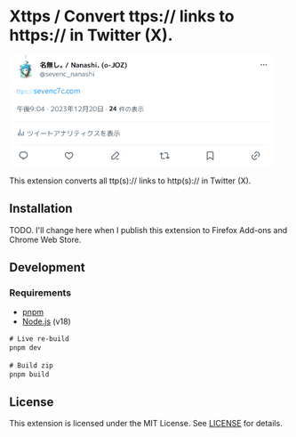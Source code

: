 # Xttps / Convert ttps:// links to https:// in Twitter (X).

![demo](./demo.png)

This extension converts all ttp(s):// links to http(s):// in Twitter (X).

## Installation

TODO. I'll change here when I publish this extension to Firefox Add-ons and Chrome Web Store.

## Development

### Requirements

- [pnpm](https://pnpm.io/)
- [Node.js](https://nodejs.org/) (v18)

```
# Live re-build
pnpm dev

# Build zip
pnpm build
```

## License

This extension is licensed under the MIT License. See [LICENSE](LICENSE) for details.
